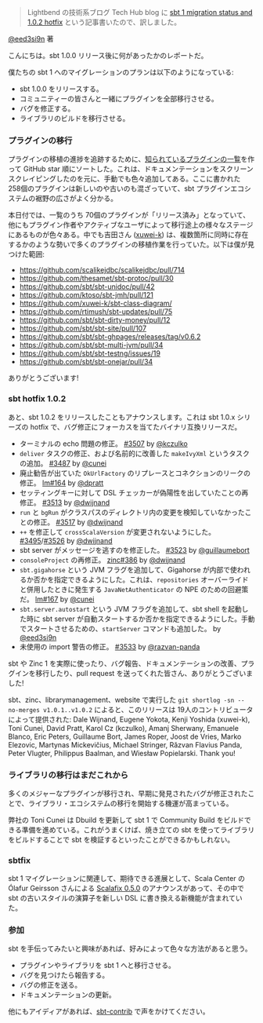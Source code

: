 > Lightbend の技術系ブログ Tech Hub blog に [sbt 1 migration status and 1.0.2 hotfix](https://developer.lightbend.com/blog/2017-09-19-sbt-1-migration-status-and-1-0-2-hotfix) という記事書いたので、訳しました。

[@eed3si9n](https://twitter.com/eed3si9n) 著

こんにちは。sbt 1.0.0 リリース後に何があったかのレポートだ。

僕たちの sbt 1 へのマイグレーションのプランは以下のようになっている:

- sbt 1.0.0 をリリースする。
- コミュニティーの皆さんと一緒にプラグインを全部移行させる。
- バグを修正する。
- ライブラリのビルドを移行させる。

### プラグインの移行

プラグインの移植の進捗を追跡するために、[知られているプラグインの一覧](https://github.com/sbt/sbt/wiki/sbt-1.x-plugin-migration)を作って GitHub star 順にソートした。これは、ドキュメンテーションをスクリーンスクレイピングしたのを元に、手動でも色々追加してある。ここに書かれた 258個のプラグインは新しいのや古いのも混ざっていて、sbt プラグインエコシステムの裾野の広さがよく分かる。

本日付では、一覧のうち 70個のプラグインが「リリース済み」となっていて、他にもプラグイン作者やアクティブなユーザによって移行途上の様々なステージにあるものが色々ある。中でも吉田さん ([xuwei-k](https://github.com/xuwei-k)) は、複数箇所に同時に存在するかのような勢いで多くのプラグインの移植作業を行っていた。以下は僕が見つけた範囲:

- https://github.com/scalikejdbc/scalikejdbc/pull/714 
- https://github.com/thesamet/sbt-protoc/pull/30
- https://github.com/sbt/sbt-unidoc/pull/42
- https://github.com/ktoso/sbt-jmh/pull/121
- https://github.com/xuwei-k/sbt-class-diagram/ 
- https://github.com/rtimush/sbt-updates/pull/75
- https://github.com/sbt/sbt-dirty-money/pull/12
- https://github.com/sbt/sbt-site/pull/107
- https://github.com/sbt/sbt-ghpages/releases/tag/v0.6.2 
- https://github.com/sbt/sbt-multi-jvm/pull/34
- https://github.com/sbt/sbt-testng/issues/19
- https://github.com/sbt/sbt-onejar/pull/34

ありがとうございます!

### sbt hotfix 1.0.2

あと、sbt 1.0.2 をリリースしたこともアナウンスします。これは sbt 1.0.x シリーズの hotfix で、バグ修正にフォーカスを当てたバイナリ互換リリースだ。

- ターミナルの echo 問題の修正。 [#3507][3507] by [@kczulko][@kczulko]
- `deliver` タスクの修正、および名前的に改善した `makeIvyXml` というタスクの追加。 [#3487][3487] by [@cunei][@cunei]
- 廃止勧告が出ていた `OkUrlFactory` のリプレースとコネクションのリークの修正。 [lm#164][lm164] by [@dpratt][@dpratt]
- セッティングキーに対して DSL チェッカーが偽陽性を出していたことの再修正。 [#3513][3513] by [@dwijnand][@dwijnand]
- `run` と `bgRun` がクラスパスのディレクトリ内の変更を検知していなかったことの修正。 [#3517][3517] by [@dwijnand][@dwijnand]
- `++` を修正して `crossScalaVersion` が変更されないようにした。 [#3495][3495]/[#3526][3526] by [@dwijnand][@dwijnand]
- sbt server がメッセージを逃すのを修正した。 [#3523][3523] by [@guillaumebort][@guillaumebort]
- `consoleProject` の再修正。 [zinc#386][zinc386] by [@dwijnand][@dwijnand]
- `sbt.gigahorse` という JVM フラグを追加して、Gigahorse が内部で使われるか否かを指定できるようにした。これは、`repositories` オーバーライドと併用したときに発生する `JavaNetAuthenticator` の NPE のための回避策だ。 [lm#167][lm167] by [@cunei][@cunei]
- `sbt.server.autostart` という JVM フラグを追加して、sbt shell を起動した時に sbt server が自動スタートするか否かを指定できるようにした。手動でスタートさせるための、`startServer` コマンドも追加した。 by [@eed3si9n][@eed3si9n]
- 未使用の import 警告の修正。 [#3533][3533] by [@razvan-panda][@razvan-panda]

sbt や Zinc 1 を実際に使ったり、バグ報告、ドキュメンテーションの改善、プラグインを移行したり、pull request を送ってくれた皆さん、ありがとうございました! 

sbt、zinc、librarymanagement、website で実行した `git shortlog -sn --no-merges v1.0.1..v1.0.2` によると、このリリースは 19人のコントリビュータによって提供された: Dale Wijnand, Eugene Yokota, Kenji Yoshida (xuwei-k), Toni Cunei, David Pratt, Karol Cz (kczulko), Amanj Sherwany, Emanuele Blanco, Eric Peters, Guillaume Bort, James Roper, Joost de Vries, Marko Elezovic, Martynas Mickevičius, Michael Stringer, Răzvan Flavius Panda, Peter Vlugter, Philippus Baalman, and Wiesław Popielarski. Thank you!

### ライブラリの移行はまだこれから

多くのメジャーなプラグインが移行され、早期に発見されたバグが修正されたことで、ライブラリ・エコシステムの移行を開始する機運が高まっている。

弊社の Toni Cunei は Dbuild を更新して sbt 1 で Community Build をビルドできる準備を進めている。これがうまくけば、焼き立ての sbt を使ってライブラリをビルドすることで sbt を検証するといったことができるかもしれない。

### sbtfix

sbt 1 マイグレーションに関連して、期待できる進展として、Scala Center の Ólafur Geirsson さんによる [Scalafix 0.5.0](https://scala-lang.org/blog/2017/09/11/scalafix-v0.5.html) のアナウンスがあって、その中で sbt の古いスタイルの演算子を新しい DSL に書き換える新機能が含まれていた。

### 参加

sbt を手伝ってみたいと興味があれば、好みによって色々な方法があると思う。

- プラグインやライブラリを sbt 1 へと移行させる。
- バグを見つけたら報告する。
- バグの修正を送る。
- ドキュメンテーションの更新。

他にもアイディアがあれば、[sbt-contrib](https://gitter.im/sbt/sbt-contrib) で声をかけてください。

  [@dwijnand]: https://github.com/dwijnand
  [@cunei]: https://github.com/cunei
  [@eed3si9n]: https://github.com/eed3si9n
  [@dpratt]: https://github.com/dpratt
  [@kczulko]: https://github.com/kczulko
  [@razvan-panda]: https://github.com/razvan-panda
  [@guillaumebort]: https://github.com/guillaumebort
  [3487]: https://github.com/sbt/sbt/pull/3487
  [lm164]: https://github.com/sbt/librarymanagement/pull/164
  [3495]: https://github.com/sbt/sbt/issues/3495
  [3526]: https://github.com/sbt/sbt/pull/3526
  [3513]: https://github.com/sbt/sbt/pull/3513
  [3517]: https://github.com/sbt/sbt/pull/3517
  [3507]: https://github.com/sbt/sbt/pull/3507
  [3533]: https://github.com/sbt/sbt/pull/3533
  [3523]: https://github.com/sbt/sbt/pull/3523
  [zinc386]: https://github.com/sbt/zinc/pull/386
  [lm167]: https://github.com/sbt/librarymanagement/pull/167
